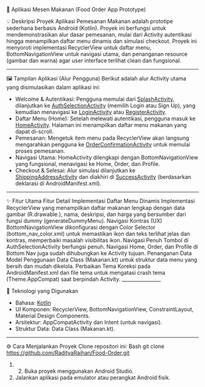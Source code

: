 ﻿🍔 Aplikasi Mesen Makanan (Food Order App Prototype)
 
💡 Deskripsi Proyek
Aplikasi Pemesanan Makanan adalah prototipe sederhana berbasis Android (Kotlin). Proyek ini berfungsi untuk mendemonstrasikan alur dasar pemesanan, mulai dari Activity autentikasi hingga menampilkan daftar menu dinamis dan simulasi checkout.
Proyek ini menyoroti implementasi RecyclerView untuk daftar menu, BottomNavigationView untuk navigasi utama, dan penanganan resource (gambar dan warna) agar user interface terlihat clean dan fungsional.
________________


🖼️ Tampilan Aplikasi (Alur Pengguna)
Berikut adalah alur Activity utama yang disimulasikan dalam aplikasi ini:
* Welcome & Autentikasi: Pengguna memulai dari [SplashActivity](https://github.com/RadityaRaihan/Food-Order/blob/main/assests/SplashActivity.png), dilanjutkan ke [AuthSelectionActivity](https://github.com/RadityaRaihan/Food-Order/blob/main/assests/AuthSelectionActivity.png) (memilih Login atau Sign Up), yang kemudian menavigasi ke [LoginActivity](https://github.com/RadityaRaihan/Food-Order/blob/main/assests/LoginActivity.png) atau [RegisterActivity](https://github.com/RadityaRaihan/Food-Order/blob/main/assests/RegisterActivity.png).
* Daftar Menu (Home): Setelah melewati autentikasi, pengguna masuk ke [HomeActivity](https://github.com/RadityaRaihan/Food-Order/blob/main/assests/HomeActivity.png). Halaman ini menampilkan daftar menu makanan yang dapat di-scroll.
* Pemesanan: Mengetuk item menu pada RecyclerView akan langsung mengarahkan pengguna ke [OrderConfirmationActivity](https://github.com/RadityaRaihan/Food-Order/blob/main/assests/OrderConfirmationActivity.png) untuk memulai proses pemesanan.
* Navigasi Utama: HomeActivity dilengkapi dengan BottomNavigationView yang fungsional, menavigasi ke Home, Order, dan Profile.
* Checkout & Selesai: Alur simulasi dilanjutkan ke [ShippingAddressActivity](https://github.com/RadityaRaihan/Food-Order/blob/main/assests/ShippingAddressActivity.png) dan diakhiri di [SuccessActivity](https://github.com/RadityaRaihan/Food-Order/blob/main/assests/SuccessActivity.png) (berdasarkan deklarasi di AndroidManifest.xml).
________________


✨ Fitur Utama
Fitur
	Detail Implementasi
	Daftar Menu Dinamis
	Implementasi RecyclerView yang menampilkan daftar makanan lengkap dengan data gambar (R.drawable.), nama, deskripsi, dan harga yang bersumber dari fungsi dummy (generateDummyMenu).
	Navigasi Kontras (UX)
	BottomNavigationView dikonfigurasi dengan Color Selector (bottom_nav_color.xml) untuk memastikan ikon dan teks terlihat jelas dan kontras, memperbaiki masalah visibilitas ikon.
	Navigasi Penuh
	Tombol di AuthSelectionActivity berfungsi penuh. Navigasi Home, Order, dan Profile di Bottom Nav juga sudah dihubungkan ke Activity tujuan.
	Penanganan Data Model
	Penggunaan Data Class (Makanan.kt) untuk struktur data menu yang bersih dan mudah dikelola.
	Perbaikan Tema
	Koreksi pada AndroidManifest.xml dan file tema untuk mengatasi crash tema (Theme.AppCompat) saat berpindah Activity.
	________________


🚀 Teknologi yang Digunakan
* Bahasa: [Kotlin](https://kotlinlang.org/)
* UI Komponen: RecyclerView, BottomNavigationView, ConstraintLayout, Material Design Components.
* Arsitektur: AppCompatActivity dan Intent (untuk navigasi).
* Struktur Data: Data Class (Makanan.kt).
________________



⚙️ Cara Menjalankan Proyek
Clone repositori ini:
Bash
git clone https://github.com/RadityaRaihan/Food-Order.git
1. 2. Buka proyek menggunakan Android Studio.
3. Jalankan aplikasi pada emulator atau perangkat Android fisik.





